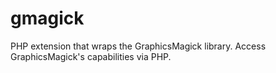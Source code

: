 gmagick
=======

PHP extension that wraps the GraphicsMagick library. Access GraphicsMagick's capabilities via PHP.